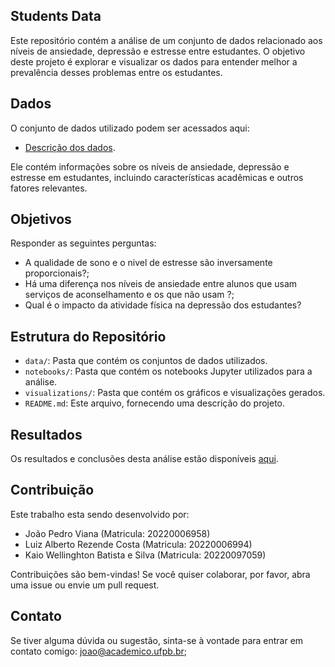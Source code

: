 ## Students Data

Este repositório contém a análise de um conjunto de dados relacionado aos níveis de ansiedade, depressão e estresse entre estudantes. O objetivo deste projeto é explorar e visualizar os dados para entender melhor a prevalência desses problemas entre os estudantes.

## Dados

O conjunto de dados utilizado podem ser acessados aqui:

- [Descrição dos dados](https://github.com/JoaoViana2004/StudentData/blob/main/descricao_dos_dados.md). 

Ele contém informações sobre os níveis de ansiedade, depressão e estresse em estudantes, incluindo características acadêmicas e outros fatores relevantes.

## Objetivos

Responder as seguintes perguntas:

- A qualidade de sono e o nivel de estresse são inversamente proporcionais?;
- Há uma diferença nos níveis de ansiedade entre alunos que usam serviços de aconselhamento e os que não usam ?;
- Qual é o impacto da atividade física na depressão dos estudantes?

## Estrutura do Repositório

- `data/`: Pasta que contém os conjuntos de dados utilizados.
- `notebooks/`: Pasta que contém os notebooks Jupyter utilizados para a análise.
- `visualizations/`: Pasta que contém os gráficos e visualizações gerados.
- `README.md`: Este arquivo, fornecendo uma descrição do projeto.

## Resultados

Os resultados e conclusões desta análise estão disponíveis [aqui](link_para_os_resultados).

## Contribuição

Este trabalho esta sendo desenvolvido por:

- João Pedro Viana                  (Matricula: 20220006958)
- Luiz Alberto Rezende Costa        (Matricula: 20220006994)
- Kaio Wellinghton Batista e Silva  (Matricula: 20220097059)

Contribuições são bem-vindas! Se você quiser colaborar, por favor, abra uma issue ou envie um pull request.

## Contato

Se tiver alguma dúvida ou sugestão, sinta-se à vontade para entrar em contato comigo: joao@academico.ufpb.br;
